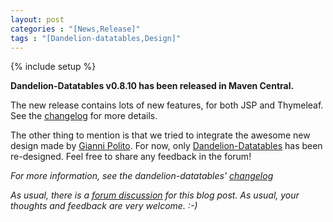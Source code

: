 ```yaml
---
layout: post
categories : "[News,Release]"
tags : "[Dandelion-datatables,Design]"
---
```

{% include setup %}

**Dandelion-Datatables v0.8.10 has been released in Maven Central.**

The new release contains lots of new features, for both JSP and Thymeleaf. See the [changelog](/datatables/changelog.html) for more details. 

The other thing to mention is that we tried to integrate the awesome new design made by [Gianni Polito](/acknowledgments.html). For now, only [Dandelion-Datatables](/datatables) has been re-designed. Feel free to share any feedback in the forum! 

_For more information, see the dandelion-datatables' [changelog](/datatables/changelog.html)_

_As usual, there is a [forum discussion](http://dandelion-forum.48353.n6.nabble.com/Dandelion-Datatables-v0-8-10-has-been-released-td297.html) for this blog post. As usual, your thoughts and feedback are very welcome. :-)_
